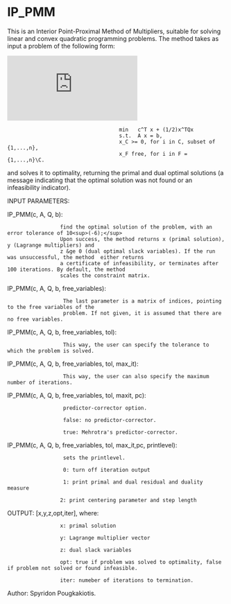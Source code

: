 # IP_PMM
This is an Interior Point-Proximal Method of Multipliers, suitable for solving linear and convex quadratic
programming problems. The method takes as input a problem of the following form:


![equation](https://latex.codecogs.com/gif.latex?%24%5C%20%24%5C%5C%20%5Cmin%5C%20c%5ETx%20&plus;%20%5Cfrac%7B1%7D%7B2%7Dx%5ET%20Q%20x%2C%20%5C%5C%20%5Ctext%7Bs.t.%7D%20Ax%20%3D%20b%2C%5C%5C%20x_C%20%5Cgeq%200%2C%20%5Cforall%5C%20i%20%5Cin%20C%20%5Csubset%20%5C%7B1%2C%5Ccdots%2Cn%5C%7D%2C%5C%5C%20x_I%5C%20%5Ctext%7Bfree%7D%2C%20%5Cforall%5C%20i%20%5Cin%20F%20%3D%20%5C%7B1%2C%5Ccdots%2Cn%5C%7D%5Csetminus%20C)  
 
                                        min   c^T x + (1/2)x^TQx  
                                        s.t.  A x = b,
                                        x_C >= 0, for i in C, subset of {1,...,n},
                                        x_F free, for i in F = {1,...,n}\C.

and solves it to optimality, returning the primal and dual optimal solutions (a message indicating that the
optimal solution was not found or an infeasibility indicator).

INPUT PARAMETERS:

IP_PMM(c, A, Q, b): 

                     find the optimal solution of the problem, with an error tolerance of 10<sup>(-6);</sup>
                     Upon success, the method returns x (primal solution), y (Lagrange multipliers) and
                     z &ge 0 (dual optimal slack variables). If the run was unsuccessful, the method  either returns
                     a certificate of infeasibility, or terminates after 100 iterations. By default, the method
                     scales the constraint matrix.
                     
IP_PMM(c, A, Q, b, free_variables): 

                      The last parameter is a matrix of indices, pointing to the free variables of the
                      problem. If not given, it is assumed that there are no free variables.
                                     
IP_PMM(c, A, Q, b, free_variables, tol): 

                      This way, the user can specify the tolerance to which the problem is solved.

IP_PMM(c, A, Q, b, free_variables, tol, max_it):

                      This way, the user can also specify the maximum number of iterations.

IP_PMM(c, A, Q, b, free_variables, tol, maxit, pc):


                      predictor-corrector option.

                      false: no predictor-corrector.
                                                     
                      true: Mehrotra's predictor-corrector.
                                                     
                                                     
IP_PMM(c, A, Q, b, free_variables, tol, max_it,pc, printlevel): 

                      sets the printlevel.
                                                              
                      0: turn off iteration output
                                                              
                      1: print primal and dual residual and duality measure
                                                              
                     2: print centering parameter and step length
                                                              
OUTPUT: [x,y,z,opt,iter], where:

                     x: primal solution
         
                     y: Lagrange multiplier vector
         
                     z: dual slack variables
         
                     opt: true if problem was solved to optimality, false if problem not solved or found infeasible.
         
                     iter: numeber of iterations to termination.
      
Author: Spyridon Pougkakiotis.

